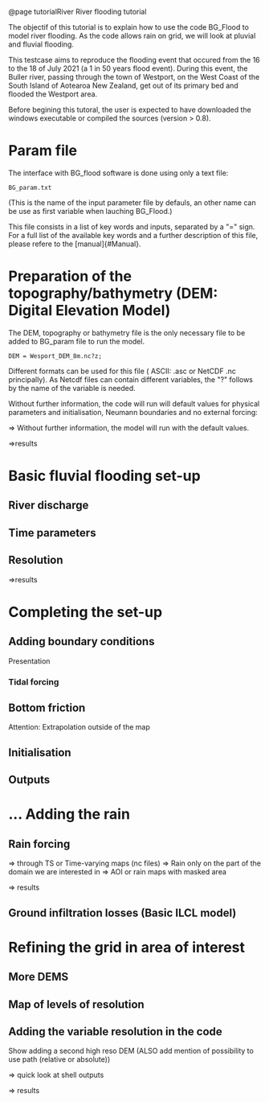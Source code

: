 @page tutorialRiver River flooding tutorial

The objectif of this tutorial is to explain how to use the code BG_Flood to model river flooding.
As the code allows rain on grid, we will look at pluvial and fluvial flooding.

This testcase aims to reproduce the flooding event that occured from the 16 to the 18 of July 2021 (a 1 in 50 years flood event). 
During this event, the Buller river, passing through the town of Westport, on the West Coast of the South Island of Aotearoa New Zealand, get out of its primary bed and flooded the Westport area.

Before begining this tutoral, the user is expected to have downloaded the windows executable or compiled the sources (version > 0.8).

# Param file
The interface with BG_flood software is done using only a text file:
```{bash} 
BG_param.txt
```
(This is the name of the input parameter file by defauls, an other name can be use as first variable when lauching BG_Flood.)

This file consists in a list of key words and inputs, separated by a "=" sign. 
For a full list of the available key words and a further description of this file, please refere to the [manual]{#Manual}.

# Preparation of the topography/bathymetry (DEM: Digital Elevation Model)
The DEM, topography or bathymetry file is the only necessary file to be added to BG_param file to run the model.
 ```{text}
DEM = Wesport_DEM_8m.nc?z;
 ``` 

Different formats can be used for this file ( ASCII: .asc or NetCDF .nc principally).
As Netcdf files can contain different variables, the "?" follows by the name of the variable is needed.

Without further information, the code will run will default values for physical parameters and initialisation, Neumann boundaries and no external forcing:



=> Without further information, the model will run with the default values.

=>results

# Basic fluvial flooding set-up

## River discharge

## Time parameters

## Resolution

=>results

# Completing the set-up
## Adding boundary conditions
Presentation
### Tidal forcing

## Bottom friction
Attention: Extrapolation outside of the map

## Initialisation

## Outputs

# ... Adding the rain

## Rain forcing
=> through TS or Time-varying maps (nc files)
=> Rain only on the part of the domain we are interested in
=> AOI or rain maps with masked area


=> results


## Ground infiltration losses (Basic ILCL model)


# Refining the grid in area of interest

## More DEMS
## Map of levels of resolution
## Adding the variable resolution in the code
Show adding a second high reso DEM (ALSO add mention of possibility to use path (relative or absolute))

=> quick look at shell outputs

=> results


#
